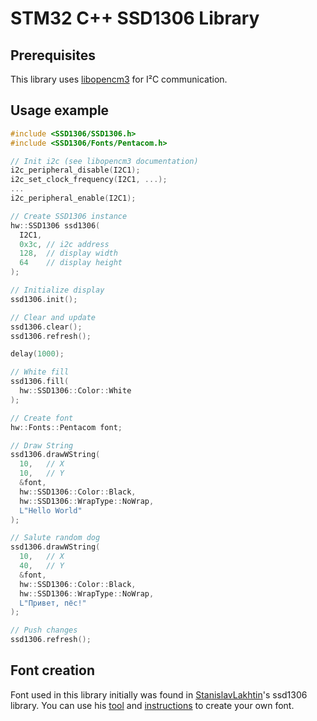 # STM32 C++ SSD1306 Library

## Prerequisites 

This library uses [libopencm3](https://github.com/libopencm3/libopencm3) for I²C communication.

## Usage example

```cpp
#include <SSD1306/SSD1306.h>
#include <SSD1306/Fonts/Pentacom.h>

// Init i2c (see libopencm3 documentation)
i2c_peripheral_disable(I2C1);
i2c_set_clock_frequency(I2C1, ...);
...
i2c_peripheral_enable(I2C1);

// Create SSD1306 instance
hw::SSD1306 ssd1306(
  I2C1,
  0x3c, // i2c address
  128,  // display width
  64    // display height
);

// Initialize display
ssd1306.init();

// Clear and update
ssd1306.clear();
ssd1306.refresh();

delay(1000);

// White fill
ssd1306.fill(
  hw::SSD1306::Color::White
);

// Create font
hw::Fonts::Pentacom font;

// Draw String
ssd1306.drawWString(
  10,   // X
  10,   // Y
  &font,
  hw::SSD1306::Color::Black,
  hw::SSD1306::WrapType::NoWrap,
  L"Hello World"
);

// Salute random dog
ssd1306.drawWString(
  10,   // X
  40,   // Y
  &font,
  hw::SSD1306::Color::Black,
  hw::SSD1306::WrapType::NoWrap,
  L"Привет, пёс!"
);

// Push changes
ssd1306.refresh();

```

## Font creation
Font used in this library initially was found in [StanislavLakhtin](https://github.com/StanislavLakhtin/ssd1306_libopencm3)'s ssd1306 library.
You can use his [tool](https://github.com/StanislavLakhtin/ssd1306_libopencm3/tree/master/tools/pentacom-font) and [instructions](https://github.com/StanislavLakhtin/ssd1306_libopencm3/blob/master/tools/pentacom-font/about.md) to create your own font.
